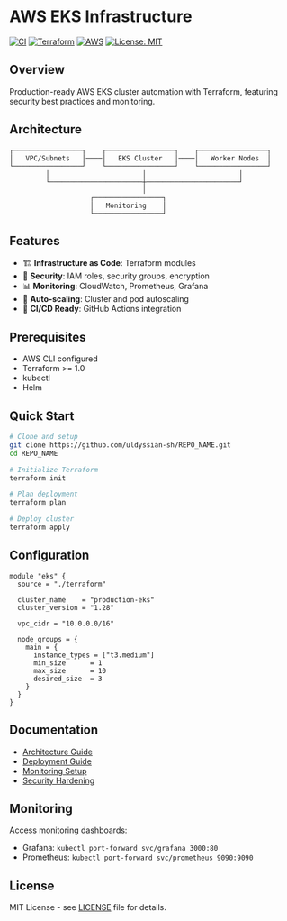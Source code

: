 # AWS EKS Infrastructure

[![CI](https://github.com/uldyssian-sh/REPO_NAME/workflows/CI/badge.svg)](https://github.com/uldyssian-sh/REPO_NAME/actions)
[![Terraform](https://img.shields.io/badge/Terraform-1.0+-blue.svg)](https://www.terraform.io/)
[![AWS](https://img.shields.io/badge/AWS-EKS-orange.svg)](https://aws.amazon.com/eks/)
[![License: MIT](https://img.shields.io/badge/License-MIT-yellow.svg)](https://opensource.org/licenses/MIT)

## Overview

Production-ready AWS EKS cluster automation with Terraform, featuring security best practices and monitoring.

## Architecture

```
┌─────────────────┐    ┌─────────────────┐    ┌─────────────────┐
│   VPC/Subnets   │────│   EKS Cluster   │────│   Worker Nodes  │
└─────────────────┘    └─────────────────┘    └─────────────────┘
         │                       │                       │
         └───────────────────────┼───────────────────────┘
                                 │
                    ┌─────────────────┐
                    │   Monitoring    │
                    └─────────────────┘
```

## Features

- 🏗️ **Infrastructure as Code**: Terraform modules
- 🔐 **Security**: IAM roles, security groups, encryption
- 📊 **Monitoring**: CloudWatch, Prometheus, Grafana
- 🚀 **Auto-scaling**: Cluster and pod autoscaling
- 🔄 **CI/CD Ready**: GitHub Actions integration

## Prerequisites

- AWS CLI configured
- Terraform >= 1.0
- kubectl
- Helm

## Quick Start

```bash
# Clone and setup
git clone https://github.com/uldyssian-sh/REPO_NAME.git
cd REPO_NAME

# Initialize Terraform
terraform init

# Plan deployment
terraform plan

# Deploy cluster
terraform apply
```

## Configuration

```hcl
module "eks" {
  source = "./terraform"
  
  cluster_name    = "production-eks"
  cluster_version = "1.28"
  
  vpc_cidr = "10.0.0.0/16"
  
  node_groups = {
    main = {
      instance_types = ["t3.medium"]
      min_size      = 1
      max_size      = 10
      desired_size  = 3
    }
  }
}
```

## Documentation

- [Architecture Guide](docs/architecture.md)
- [Deployment Guide](docs/deployment.md)
- [Monitoring Setup](docs/monitoring.md)
- [Security Hardening](docs/security.md)

## Monitoring

Access monitoring dashboards:
- Grafana: `kubectl port-forward svc/grafana 3000:80`
- Prometheus: `kubectl port-forward svc/prometheus 9090:9090`

## License

MIT License - see [LICENSE](LICENSE) file for details.
